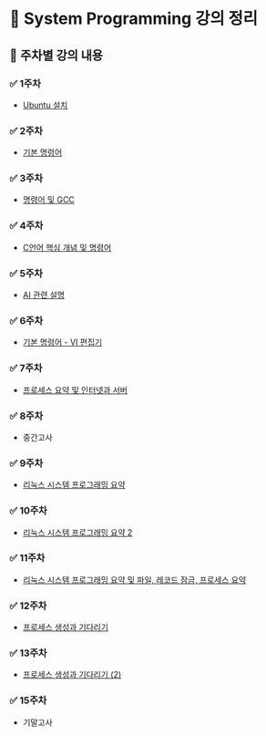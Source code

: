 # 📘 System Programming 강의 정리

## 📅 주차별 강의 내용

### ✅ 1주차
- [Ubuntu 설치](https://github.com/sungwo0/SystemProgramming/blob/main/0307/README.md)

### ✅ 2주차
- [기본 명령어](https://github.com/sungwo0/SystemProgramming/blob/main/0314/README.md)

### ✅ 3주차
- [명령어 및 GCC](https://github.com/sungwo0/SystemProgramming/blob/main/0321/README.md)

### ✅ 4주차
- [C언어 핵심 개념 및 명령어](https://github.com/sungwo0/SystemProgramming/blob/main/0328/README.md)

### ✅ 5주차
- [AI 관련 설명](https://github.com/sungwo0/SystemProgramming/blob/main/0404/README.md)

### ✅ 6주차
- [기본 명령어 - VI 편집기](https://github.com/sungwo0/SystemProgramming/blob/main/0411/README.md)

### ✅ 7주차
- [프로세스 요약 및 인터넷과 서버](https://github.com/sungwo0/SystemProgramming/blob/main/0411/README.md)

### ✅ 8주차
- 중간고사

### ✅ 9주차
- [리눅스 시스템 프로그래밍 요약](https://github.com/sungwo0/SystemProgramming/blob/main/0502/README.md)

### ✅ 10주차
- [리눅스 시스템 프로그래밍 요약 2](https://github.com/sungwo0/SystemProgramming/blob/main/0509/README.md)

### ✅ 11주차
- [리눅스 시스템 프로그래밍 요약 및 파일, 레코드 잠금, 프로세스 요약](https://github.com/sungwo0/SystemProgramming/blob/main/0516/README.md)

### ✅ 12주차
- [프로세스 생성과 기다리기](https://github.com/sungwo0/SystemProgramming/blob/main/0523/README.md)

### ✅ 13주차
- [프로세스 생성과 기다리기 (2)](https://github.com/sungwo0/SystemProgramming/blob/main/0530/README.md)

### ✅ 15주차
- 기말고사

<!--
# SystemProgramming

## 1주차 강의 내용

- [unbuntu 설치](https://github.com/sungwo0/SystemProgramming/blob/main/0307/README.md)

## 2주차 강의 내용

- [기본 명령어](https://github.com/sungwo0/SystemProgramming/blob/main/0314/README.md)

## 3주차 강의 내용

- [명령어 및 GCC](https://github.com/sungwo0/SystemProgramming/blob/main/0321/README.md)

## 4주차 강의 내용

- [C언어 핵심 개념 및 명령어](https://github.com/sungwo0/SystemProgramming/blob/main/0328/README.md)

## 5주차 강의 내용

- [AI관련 설명](https://github.com/sungwo0/SystemProgramming/blob/main/0404/README.md)

## 6주차 강의 내용

- [기본 명령어(VI 편집기)](https://github.com/sungwo0/SystemProgramming/blob/main/0411/README.md)

## 7주차 강의 내용

- [기본 명령어(VI 편집기)](https://github.com/sungwo0/SystemProgramming/blob/main/0411/README.md)

# 중간고사

## 9주차 강의 내용

- [리눅스 시스템 프로그래밍 요약](https://github.com/sungwo0/SystemProgramming/blob/main/0502/README.md)

## 10주차 강의 내용

- [리눅스 시스템 프로그래밍 요약2](https://github.com/sungwo0/SystemProgramming/blob/main/0509/README.md)

## 11주차 강의 내용

- [리눅스 시스템 프로그래밍 요약 및 파일, 레코드 잠금, 프로세스 요약](https://github.com/sungwo0/SystemProgramming/blob/main/0516/README.md)

## 12주차 강의 내용

- [프로세스 생성과 기다리기](https://github.com/sungwo0/SystemProgramming/blob/main/0523/README.md)

## 13주차 강의 내용

- [프로세스 생성과 기다리기](https://github.com/sungwo0/SystemProgramming/blob/main/0530/README.md)

## 발표

## 기말고사
-->

